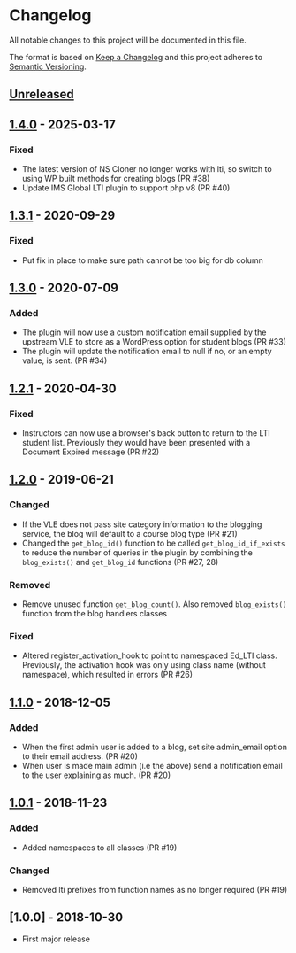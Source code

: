 # Changelog
All notable changes to this project will be documented in this file.

The format is based on [Keep a Changelog](http://keepachangelog.com/en/1.0.0/)
and this project adheres to [Semantic Versioning](http://semver.org/spec/v2.0.0.html).

## [Unreleased]

## [1.4.0] - 2025-03-17
### Fixed
- The latest version of NS Cloner no longer works with lti, so switch to using WP built methods for creating blogs (PR #38)
- Update IMS Global LTI plugin to support php v8 (PR #40) 

## [1.3.1] - 2020-09-29
### Fixed
- Put fix in place to make sure path cannot be too big for db column 

## [1.3.0] - 2020-07-09
### Added
- The plugin will now use a custom notification email supplied by the upstream VLE to store as a WordPress option for student blogs (PR #33)
- The plugin will update the notification email to null if no, or an empty value, is sent. (PR #34)

## [1.2.1] - 2020-04-30
### Fixed
- Instructors can now use a browser's back button to return to the LTI student list. Previously they would have been presented with a Document Expired message (PR #22)

## [1.2.0] - 2019-06-21
### Changed
- If the VLE does not pass site category information to the blogging service, the blog will default to a course blog type (PR #21)
- Changed the `get_blog_id()` function to be called `get_blog_id_if_exists` to reduce the number of queries in the plugin by combining the `blog_exists()` and `get_blog_id` functions (PR #27, 28)

### Removed
- Remove unused function `get_blog_count()`. Also removed `blog_exists()` function from the blog handlers classes

### Fixed
- Altered register_activation_hook to point to namespaced Ed_LTI class. Previously, the activation hook was only using class name (without namespace), which resulted in errors (PR #26)

## [1.1.0] - 2018-12-05
### Added
- When the first admin user is added to a blog, set site admin_email option to their email address. (PR #20)
- When user is made main admin (i.e the above) send a notification email to the user explaining as much. (PR #20)

## [1.0.1] - 2018-11-23
### Added
- Added namespaces to all classes (PR #19)

### Changed
- Removed lti prefixes from function names as no longer required (PR #19)

## [1.0.0] - 2018-10-30
- First major release

[Unreleased]: https://github.com/uoe-dlam/ed-lti/compare/v1.4.0...HEAD
[1.4.0]: https://github.com/uoe-dlam/ed-lti/compare/v1.3.1...v1.4.0
[1.3.1]: https://github.com/uoe-dlam/ed-lti/compare/v1.3.0...v1.3.1
[1.3.0]: https://github.com/uoe-dlam/ed-lti/compare/v1.2.1...v1.3.0
[1.2.1]: https://github.com/uoe-dlam/ed-lti/compare/v1.2.0...v1.2.1
[1.2.0]: https://github.com/uoe-dlam/ed-lti/compare/v1.1.0...v1.2.0
[1.1.0]: https://github.com/uoe-dlam/ed-lti/compare/v1.0.1...v1.1.0
[1.0.1]: https://github.com/uoe-dlam/ed-lti/compare/v1.0.0...v1.0.1
